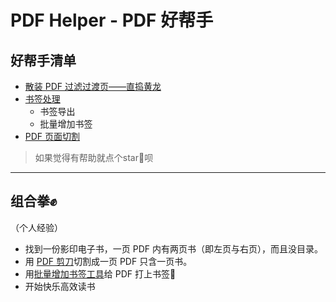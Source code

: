 # PDF Helper - PDF 好帮手

## 好帮手清单

- [散装 PDF 过滤过渡页——直捣黄龙](./pdf_filter)
- [书签处理](./bookmarks)
  - 书签导出
  - 批量增加书签
- [PDF 页面切割](./pdf_scissors)

> 如果觉得有帮助就点个star🌟呗

---

## 组合拳✊

（个人经验）

- 找到一份影印电子书，一页 PDF 内有两页书（即左页与右页），而且没目录。
- 用 [PDF 剪刀](./pdf_scissors)切割成一页 PDF 只含一页书。
- 用[批量增加书签工具](./add_bookmarks)给 PDF 打上书签🔖  
- 开始快乐高效读书